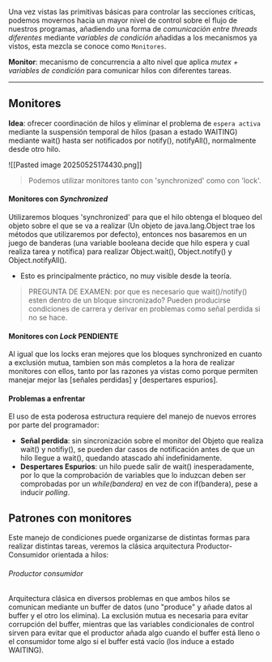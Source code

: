 Una vez vistas las primitivas básicas para controlar las secciones críticas, podemos movernos hacia un mayor nivel de control sobre el flujo de nuestros programas, añadiendo una forma de *comunicación entre threads diferentes* mediante *variables de condición* añadidas a los mecanismos ya vistos, esta mezcla se conoce como `Monitores`.

**Monitor**: mecanismo de concurrencia a alto nivel que aplica *mutex + variables de condición* para comunicar hilos con diferentes tareas. 

---
## Monitores
**Idea**: ofrecer coordinación de hilos y eliminar el problema de `espera activa` mediante la suspensión temporal de hilos (pasan a estado WAITING) mediante wait() hasta ser notificados por notify(), notifyAll(), normalmente desde otro hilo.

![[Pasted image 20250525174430.png]]

> Podemos utilizar monitores tanto con 'synchronized' como con 'lock'. 

#### Monitores con *Synchronized*
Utilizaremos bloques 'synchronized' para que el hilo obtenga el bloqueo del objeto sobre el que se va a realizar (Un objeto de java.lang.Object trae los métodos que utilizaremos por defecto), entonces nos basaremos en un juego de banderas (una variable booleana decide que hilo espera y cual realiza tarea y notifica) para realizar  Object.wait(), Object.notify() y Object.notifyAll().

- Esto es principalmente práctico, no muy visible desde la teoría.

> PREGUNTA DE EXAMEN:  por que es necesario que wait()/notify()  esten dentro de un bloque sincronizado?      Pueden producirse condiciones de carrera y derivar en problemas como señal perdida si no se hace.

#### Monitores con *Lock* PENDIENTE
Al igual que los locks eran mejores que los bloques synchronized en cuanto a exclusión mutua, tambien son más completos a la hora de realizar monitores con ellos, tanto por las razones ya vistas como porque permiten manejar mejor las [señales perdidas] y [despertares espurios].


#### Problemas a enfrentar
El uso de esta poderosa estructura requiere del manejo de nuevos errores por parte del programador:

- **Señal perdida**: sin sincronización sobre el monitor del Objeto que realiza wait() y notifiy(), se pueden dar casos de notificación antes de que un hilo llegue a wait(), quedando atascado ahí indefinidamente.
- **Despertares Espurios**: un hilo puede salir de wait() inesperadamente, por lo que la comprobación de variables que lo induzcan deben ser comprobadas por un *while(bandera)* en vez de con if(bandera), pese a inducir *polling*.


## Patrones con monitores
Este manejo de condiciones puede organizarse de distintas formas para realizar distintas tareas, veremos la clásica arquitectura Productor-Consumidor orientada a hilos:

###### Productor consumidor
Arquitectura clásica en diversos problemas en que ambos hilos se comunican mediante un buffer de datos (uno "produce" y añade datos al buffer y el otro los elimina). La exclusión mutua es necesaria para evitar corrupción del buffer, mientras que las variables condicionales de control sirven para evitar que el productor añada algo cuando el buffer está lleno o el consumidor tome algo si el buffer está vacío (los induce a estado WAITING).